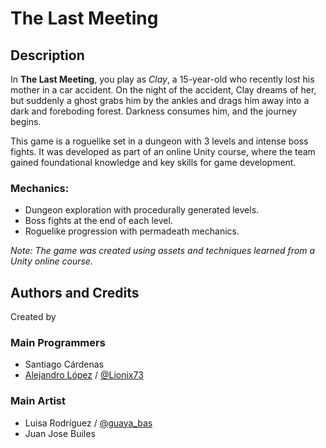 # The Last Meeting

## Description
In **The Last Meeting**, you play as *Clay*, a 15-year-old who recently lost his mother in a car accident. On the night of the accident, Clay dreams of her, but suddenly a ghost grabs him by the ankles and drags him away into a dark and foreboding forest. Darkness consumes him, and the journey begins.

This game is a roguelike set in a dungeon with 3 levels and intense boss fights. It was developed as part of an online Unity course, where the team gained foundational knowledge and key skills for game development.

### Mechanics:
- Dungeon exploration with procedurally generated levels.
- Boss fights at the end of each level.
- Roguelike progression with permadeath mechanics.

*Note: The game was created using assets and techniques learned from a Unity online course.*

## Authors and Credits
Created by 

### Main Programmers
- Santiago Cárdenas
- [Alejandro López](www.linkedin.com/in/alejandro-lopez-ramirez-34479b2a1) / [@Lionix73](https://x.com/Lionix73/)

### Main Artist
- Luisa Rodríguez / [@guaya_bas](https://www.instagram.com/guaya_bas/)
- Juan Jose Builes
